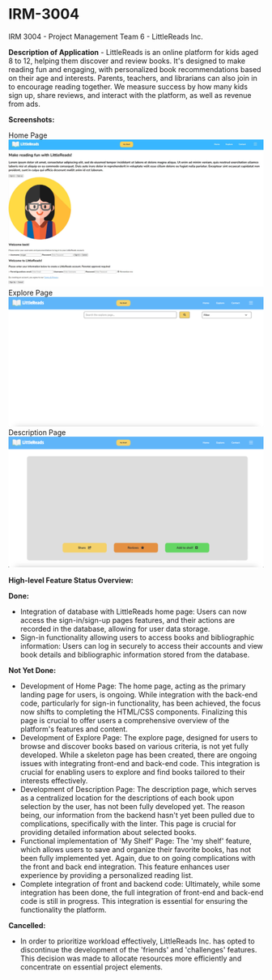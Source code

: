 # IRM-3004
IRM 3004 - Project Management
Team 6 - LittleReads Inc.

**Description of Application** - LittleReads is an online platform for kids aged 8 to 12, helping them discover and review books. It's designed to make reading fun and engaging, with personalized book recommendations based on their age and interests. Parents, teachers, and librarians can also join in to encourage reading together. We measure success by how many kids sign up, share reviews, and interact with the platform, as well as revenue from ads.

**Screenshots:**   

Home Page![](Images/Home%20Page.jpg) Explore Page![](Images/Explore%20Page.png) Description Page![](Images/Description%20Page.png)


**High-level Feature Status Overview:** 


**Done:**
- Integration of database with LittleReads home page: Users can now access the sign-in/sign-up pages features, and their actions are recorded in the database, allowing for user data storage.
- Sign-in functionality allowing users to access books and bibliographic information: Users can log in securely to access their accounts and view book details and bibliographic information stored from the database.

**Not Yet Done:**
- Development of Home Page: The home page, acting as the primary landing page for users, is ongoing. While integration with the back-end code, particularly for sign-in functionality, has been achieved, the focus now shifts to completing the HTML/CSS components. Finalizing this page is crucial to offer users a comprehensive overview of the platform's features and content.
- Development of Explore Page: The explore page, designed for users to browse and discover books based on various criteria, is not yet fully developed. While a skeleton page has been created, there are ongoing issues with integrating front-end and back-end code. This integration is crucial for enabling users to explore and find books tailored to their interests effectively.
- Development of Description Page: The description page, which serves as a centralized location for the descriptions of each book upon selection by the user, has not been fully developed yet. The reason being, our information from the backend hasn't yet been pulled due to complications, specifically with the linter. This page is crucial for providing detailed information about selected books.
- Functional implementation of 'My Shelf' Page: The 'my shelf' feature, which allows users to save and organize their favorite books, has not been fully implemented yet. Again, due to on going complications with the front and back end integration. This feature enhances user experience by providing a personalized reading list.
- Complete integration of front and backend code: Ultimately, while some integration has been done, the full integration of front-end and back-end code is still in progress. This integration is essential for ensuring the functionality the platform.

**Cancelled:**
- In order to prioritize workload effectively, LittleReads Inc. has opted to discontinue the development of the 'friends' and 'challenges' features. This decision was made to allocate resources more efficiently and concentrate on essential project elements.






